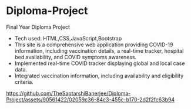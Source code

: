 # Diploma-Project
Final Year Diploma Project

- Tech used: HTML,CSS,JavaScript,Bootstrap
- This site is a comprehensive web application providing COVID-19 information, including vaccination details, a real-time tracker, hospital bed availability, and COVID symptoms awareness.
- Implemented real-time COVID tracker displaying global and local case data.
- Integrated vaccination information, including availability and eligibility criteria.

https://github.com/TheSaptarshiBanerjee/Diploma-Project/assets/90561422/02059c36-84c3-455c-b170-2d2f2fc63b94
